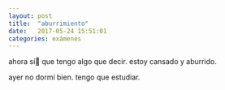 ```yaml
---
layout: post
title:  "aburrimiento"
date:   2017-05-24 15:51:01
categories: exámenes
---
```


ahora sí que tengo algo que decir. estoy cansado y aburrido.





ayer no dormí bien.
tengo que estudiar.
